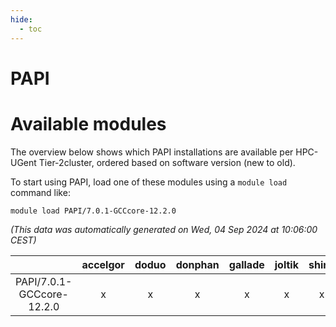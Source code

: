 ```yaml
---
hide:
  - toc
---
```


PAPI
====

# Available modules


The overview below shows which PAPI installations are available per HPC-UGent Tier-2cluster, ordered based on software version (new to old).

To start using PAPI, load one of these modules using a `module load` command like:

```shell
module load PAPI/7.0.1-GCCcore-12.2.0
```

*(This data was automatically generated on Wed, 04 Sep 2024 at 10:06:00 CEST)*  

| |accelgor|doduo|donphan|gallade|joltik|shinx|skitty|
| :---: | :---: | :---: | :---: | :---: | :---: | :---: | :---: |
|PAPI/7.0.1-GCCcore-12.2.0|x|x|x|x|x|x|x|
